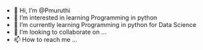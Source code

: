 - 👋 Hi, I’m @Pmuruthi
- 👀 I’m interested in learning Programming in python 
- 🌱 I’m currently learning Programming in python for Data Science
- 💞️ I’m looking to collaborate on ...
- 📫 How to reach me ...

<!---
Pmuruthi/Pmuruthi is a ✨ special ✨ repository because its `README.md` (this file) appears on your GitHub profile.
You can click the Preview link to take a look at your changes.
--->
